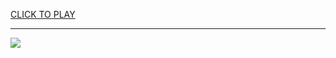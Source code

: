 
<a href="https://premium76.site?title=unblocked_games_gun_games&ref=13M">CLICK TO PLAY</a></h3>
<hr>

<a href="https://premium76.site?title=unblocked_games_gun_games&ref=13M"><img src="https://clearcache.store/games.png"></a>


